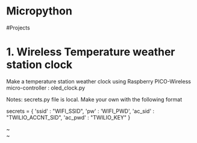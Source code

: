 # Micropython




#Projects

# 1. Wireless Temperature weather station clock

Make a temperature station weather clock using Raspberry PICO-Wireless micro-controller : oled_clock.py




Notes:
secrets.py file is local. Make your own with the following format



secrets = {
    'ssid'   : "WIFI_SSID",
    'pw'     : 'WIFI_PWD',
    'ac_sid' : "TWILIO_ACCNT_SID",
    'ac_pwd' : "TWILIO_KEY"
    }

~                                                                                                                           
~                
